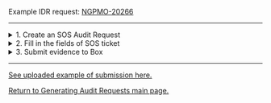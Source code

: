 Example IDR request: [NGPMO-20266](https://jiracloud.swg.usma.ibm.com:8443/browse/NGPMO-20266)

***

<details>
<summary>1. Create an SOS Audit Request</summary>

> Submit [SOS Audit Request Form](https://pages.github.ibm.com/SOSTeam/SOS-Docs/audits/auditrequest/)<br> 
> _Example: [SOSSR0036860](https://ibm.service-now.com/nav_to.do?uri=%2Fsn_vul_sos_service_request.do%3Fsys_id%3D2ce4d2a48718b510f3d8c91acebb3546)_

</details>




<details>
<summary>2. Fill in the fields of SOS ticket</summary>

> Assignment Group - _SOS FIM_<br>
> Severity - _Sev - 2_<br>
> C_Code - _GENTOR_<br>
> Category - _Audit Evidence Request_

> Short Description -<br>
> > _"FIM data for "dal1-qz1-sr1-rk035-s04-bmc" urgently needed."_ <br>
_Note: Refer to the NGPMO ticket for details on the selected samples to submit._

> Description -<br>
> > "The evidence for “dal1-qz1-sr1-rk035-s04-bmc” is urgently needed for File Integrity Monitoring (FIM) for VPC Gentor Live Review. This is in regards to NGPMO-20779 and NGPMO-20781 for 3Q 2023."<br> 

<b>Click "Submit"</b>

</details>

<details>
<summary>3. Submit evidence to Box</summary>

1. Once you receive an email with the attached evidence, upload them to the appropriate Box folder indicated in the NGPMO ticket along with a *README* note

1. Comment/update the NGPMO ticket stating the successful submission of the requested evidence and let Betty McGlynn and James know

</details>

***

[See uploaded example of submission here.](https://ibm.ent.box.com/folder/198414516803)

[Return to Generating Audit Requests main page.](https://github.ibm.com/gensec/OperatorVault-Wiki/wiki/Generating-Audit-Request-Reports)